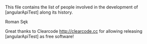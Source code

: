 This file contains the list of people involved in the development
of [angularApiTest] along its history.

Roman Sęk

Great thanks to Clearcode <http://clearcode.cc> for allowing releasing [angularApiTest] as free software!
